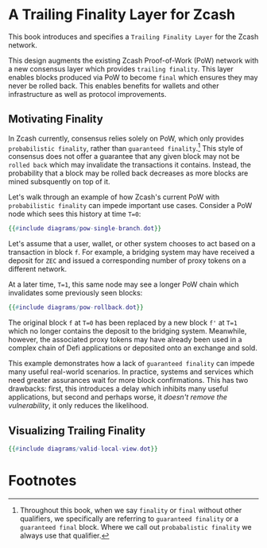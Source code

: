 # A Trailing Finality Layer for Zcash

This book introduces and specifies a `Trailing Finality Layer` for the Zcash network.

This design augments the existing Zcash Proof-of-Work (PoW) network with a new consensus layer which provides `trailing finality`. This layer enables blocks produced via PoW to become `final` which ensures they may never be rolled back. This enables benefits for wallets and other infrastructure as well as protocol improvements.

## Motivating Finality

In Zcash currently, consensus relies solely on PoW, which only provides `probabilistic finality`, rather than `guaranteed finality`.[^1] This style of consensus does not offer a guarantee that any given block may not be `rolled back` which may invalidate the transactions it contains. Instead, the probability that a block may be rolled back decreases as more blocks are mined subsquently on top of it.

Let's walk through an example of how Zcash's current PoW with `probabilistic finality` can impede important use cases. Consider a PoW node which sees this history at time `T=0`:

```dot process
{{#include diagrams/pow-single-branch.dot}}
```

Let's assume that a user, wallet, or other system chooses to act based on a transaction in block `f`. For example, a bridging system may have received a deposit for `ZEC` and issued a corresponding number of proxy tokens on a different network.

At a later time, `T=1`, this same node may see a longer PoW chain which invalidates some previously seen blocks:

```dot process
{{#include diagrams/pow-rollback.dot}}
```

The original block `f` at `T=0` has been replaced by a new block `f'` at `T=1` which no longer contains the deposit to the bridging system. Meanwhile, however, the associated proxy tokens may have already been used in a complex chain of Defi applications or deposited onto an exchange and sold.

This example demonstrates how a lack of `guaranteed finality` can impede many useful real-world scenarios. In practice, systems and services which need greater assurances wait for more block confirmations. This has two drawbacks: first, this introduces a delay which inhibits many useful applications, but second and perhaps worse, it _doesn't remove the vulnerability_, it only reduces the likelihood.

## Visualizing Trailing Finality

```dot process
{{#include diagrams/valid-local-view.dot}}
```

# Footnotes

[^1]: Throughout this book, when we say `finality` or `final` without other qualifiers, we specifically are referring to `guaranteed finality` or a `guaranteed final` block. Where we call out `probabalistic finality` we always use that qualifier.
